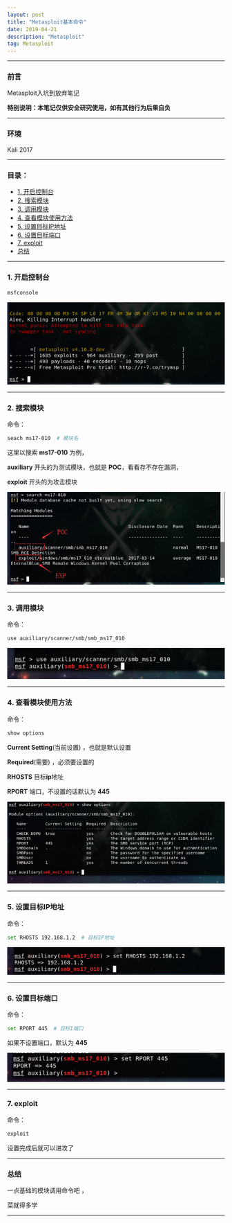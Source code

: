 ```yaml
---
layout: post
title: "Metasploit基本命令"
date: 2019-04-21
description: "Metasploit"
tag: Metasploit
---
```

---

### 前言

Metasploit入坑到放弃笔记 <br>

**特别说明：本笔记仅供安全研究使用，如有其他行为后果自负** 

------


### 环境

Kali 2017

-----


### 目录：

* <a href="#one" target="_self">1. 开启控制台</a>
* <a href="#a1" target="_self">2. 搜索模块</a>
* <a href="#a2" target="_self">3. 调用模块</a>
* <a href="#a3" target="_self">4. 查看模块使用方法</a>
* <a href="#a4" target="_self">5. 设置目标IP地址</a>
* <a href="#a5" target="_self">6. 设置目标端口</a>
* <a href="#a6" target="_self">7. exploit</a>
* <a href="#zj" target="_self">总结</a>


-------


### <span id = "one">1. 开启控制台</span>

```bash
msfconsole
```

![images](/images/2019-04-21/msf01.png) 

-----


### <span id = "a1">2. 搜索模块</span>

命令：
```bash
seach ms17-010  # 模块名
```

这里以搜索 **ms17-010** 为例，<br>

**auxiliary** 开头的为测试模块，也就是 **POC**，看看存不存在漏洞，<br>

**exploit** 开头的为攻击模块

![images](/images/2019-04-21/msf02.png) 

-------


### <span id = "a2">3. 调用模块</span>

命令：
```bash
use auxiliary/scanner/smb/smb_ms17_010
```

![images](/images/2019-04-21/msf03.png) 


-----


### <span id = "a3">4. 查看模块使用方法</span>

命令：
```bash
show options
```

**Current Setting**(当前设置) ，也就是默认设置 <br>

**Required**(需要) ，必须要设置的 <br>

**RHOSTS** 目标**ip**地址 <br>

**RPORT** 端口，不设置的话默认为 **445** <br>

![images](/images/2019-04-21/msf04.png) 

--------


### <span id = "a4">5. 设置目标IP地址</span>

命令：
```bash
set RHOSTS 192.168.1.2  # 目标IP地址
```

![images](/images/2019-04-21/msf05.png)

---------


### <span id = "a5">6. 设置目标端口</span>

命令：
```bash
set RPORT 445  # 目标I端口
```

如果不设置端口，默认为 **445**

![images](/images/2019-04-21/msf06.png)

---------


### <span id = "a6">7. exploit</span>

命令：
```bash
exploit
```

设置完成后就可以进攻了

---------


### <span id = "zj">总结</span>

一点基础的模块调用命令吧 ，<br>

菜就得多学<br>

--------
